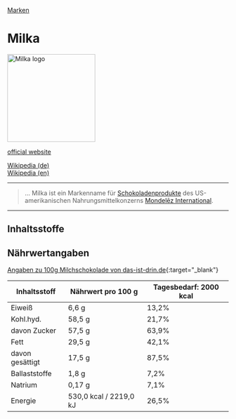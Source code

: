 [Marken](../marken.html)   

# Milka

<img src="https://upload.wikimedia.org/wikipedia/commons/1/16/Milka_Logo.svg" height="200" alt="Milka logo">

<a target="_blank" href="http://www.milka.de/">official website</a>   

<a target="_blank" href="https://de.wikipedia.org/wiki/Milka_(Marke)">Wikipedia (de)</a>   
<a target="_blank" href="https://en.wikipedia.org/wiki/Milka">Wikipedia (en)</a>

---

> ... Milka ist ein Markenname für [Schokoladenprodukte](../nahrung/schokolade.html) des US-amerikanischen Nahrungsmittelkonzerns [Mondelēz International](../konzerne/mondelez_international.html).  
---

## Inhaltsstoffe

## Nährwertangaben

[Angaben zu 100g Milchschokolade von das-ist-drin.de](http://das-ist-drin.de/Milka-Alpenmilch-100-g--416351/){:target="_blank"}   

Inhaltsstoff | Nährwert pro 100 g | Tagesbedarf: 2000 kcal
--- | --- | ---
Eiweiß | 6,6 g | 13,2%
Kohl.hyd. |58,5 g |	21,7%
davon Zucker | 57,5 g | 63,9%
Fett | 29,5 g | 42,1%
davon gesättigt | 17,5 g | 87,5%
Ballaststoffe | 1,8 g | 7,2%
Natrium | 0,17 g | 7,1%
Energie |530,0 kcal / 2219,0 kJ | 26,5%
